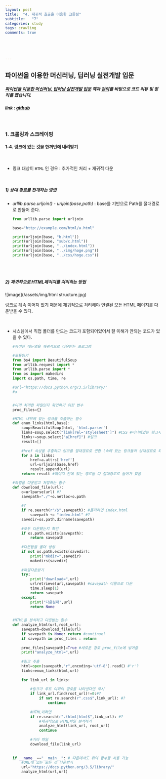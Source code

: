 ```yaml
---
layout: post
title:  "4. 재귀적 호출을 이용한 크롤링"
subtitle:   "7"
categories: study
tags: crawling
comments: true





---
```




## 파이썬을 이용한 머신러닝, 딥러닝 실전개발 입문

##### [파이썬을 이용한 머신러닝, 딥러닝 실전개발 입문](http://wikibook.co.kr/python-machine-learning/) 책과 [강의](https://www.youtube.com/playlist?list=PLBXuLgInP-5m_vn9ycXHRl7hlsd1huqmS)를 바탕으로 코드 리뷰 및 정리를 했습니다. 

##### link : [*github*](https://github.com/Yeo0/Web-Crawling/blob/master/1-4.%20%EB%A7%81%ED%81%AC%EC%97%90%20%EC%9E%88%EB%8A%94%20%EA%B2%83%EC%9D%84%20%ED%95%9C%EA%BA%BC%EB%B2%88%EC%97%90%20%EB%82%B4%EB%A0%A4%EB%B0%9B%EA%B8%B0.ipynb)

<br/>

### 1. 크롤링과 스크레이핑

#### 1-4. 링크에 있는 것을 한꺼번에 내려받기

<br/>

- 링크 대상이 `HTML` 인 경우 : 추가적인 처리 + 재귀적 다운

<br/>

##### 1) 상대 경로를 전개하는 방법

- *urllib.parse.urljoin()* - *urljoin(base,path)* : base를 기반으로 Path를 절대경로로 만들어 준다.

  ```python
  from urllib.parse import urljoin
  
  base="http://example.com/html/a.html"
  
  print(urljoin(base, "b.html"))
  print(urljoin(base, "sub/c.html"))
  print(urljoin(base, "../index.html"))
  print(urljoin(base, "../img/hoge.png"))
  print(urljoin(base, "../css/hoge.css"))
  ```

<br/>

<br/>

##### 2) 재귀적으로 *HTML*페이지를 처리하는 방법

![image](/assets/img/html structure.jpg)



링크로 계속 이어져 있기 때문에 재귀적으로 처리해야 연결된 모든 HTML 페이지를 다운받을 수 있다.

<br/>

- 시스템에서 직접 폴더를 만드는 코드가 포함되어있어서 잘 이해가 안되는 코드가 있을 수 있다.

  ```python
  #파이썬 메뉴얼을 재귀적으로 다운받는 프로그램
  
  #모듈읽기
  from bs4 import BeautifulSoup
  from urllib.request import *
  from urllib.parse import *
  from os import makedirs
  import os.path, time, re
  
  #url="https://docs.python.org/3.5/library/"
  #a
  
  
  #이미 처리한 파일인자 확인하기 위한 변수
  proc_files={}
  
  #HTML 내부에 있는 링크를 추출하는 함수
  def enum_links(html,base):
      soup=BeautifulSoup(html, 'html.parser')
      links=soup.select("link[rel='stylesheet']") #CSS #어디에있는 링크지
      links+=soup.select("a[href]") #링크
      result=[]
      
      #href 속성을 추출하고 링크를 절대경로로 변환 (속에 있는 링크들이 상대경로로 되어있기 때문)
      for a in links:
          href=a.attrs['href']
          url=urljoin(base,href)
          result.append(url)
      return result #페이지 안에 있는 경로들 다 절대경로로 들어가 있음
  
  #파일을 다운받고 저장하는 함수
  def download_file(url):
      o=urlparse(url) #?
      savepath="./"+o.netloc+o.path
      
      #?
      if re.search(r"/$",savepath): #폴더라면 index.html
          savepath += "index.html" #?
      savedir=os.path.dirname(savepath)
      
      #모두 다운됐는지 확인
      if os.path.exists(savepath):
          return savepath
      
      #다운받을 폴더 생성 
      if not os.path.exists(savedir):
          print("mkdir=",savedir)
          makedirs(savedir)
          
      #파일다운받기
      try:
          print("download=",url)
          urlretrieve(url,savepath) #savepath 이름으로 다운
          time.sleep(1)
          return savepath
      except:
          print("다운실패",url)
          return None    
  
          
  #HTML을 분석하고 다운받는 함수
  def analyze_html(url,root_url):
      savepath=download_file(url)
      if savepath is None: return #continue?
      if savepath in proc_files : return
      
      proc_files[savepath]=True #새로운 경로 proc_file에 넣어줌
      print("analyze_html=",url)
      
      #링크 추출
      html=open(savepath,"r",encoding='utf-8').read() #'r'?
      links=enum_links(html,url)
      
      for link_url in links:
          
          #링크가 루트 이외의 경로를 나타낸다면 무시
          if link_url.find(root_url)!=0:#?
              if not re.search(r".css$",link_url): #?
                  continue
                  
          #HTML이라면
          if re.search(r".(html|htm)$",link_url): #?
              #재귀적으로 HTML파일 분석하기
              analyze_html(link_url, root_url)
              continue
          
          #기타 파일
          download_file(link_url)
      
      
  if __name__=="__main__": # 다른데서도 위의 함수들 사용 가능
      #URL에 있는 모든 것 다운받기
      url="https://docs.python.org/3.5/library/"
      analyze_html(url,url)
  ```


